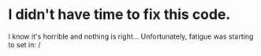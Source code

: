 # I didn't have time to fix this code. 
I know it's horrible and nothing is right... 
Unfortunately, fatigue was starting to set in: /

